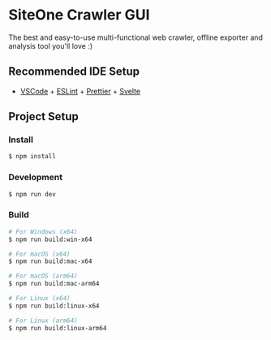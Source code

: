 # SiteOne Crawler GUI

The best and easy-to-use multi-functional web crawler, offline exporter and analysis tool you'll love :)

## Recommended IDE Setup

- [VSCode](https://code.visualstudio.com/) + [ESLint](https://marketplace.visualstudio.com/items?itemName=dbaeumer.vscode-eslint) + [Prettier](https://marketplace.visualstudio.com/items?itemName=esbenp.prettier-vscode) + [Svelte](https://marketplace.visualstudio.com/items?itemName=svelte.svelte-vscode)

## Project Setup

### Install

```bash
$ npm install
```

### Development

```bash
$ npm run dev
```

### Build

```bash
# For Windows (x64)
$ npm run build:win-x64

# For macOS (x64)
$ npm run build:mac-x64

# For macOS (arm64)
$ npm run build:mac-arm64

# For Linux (x64)
$ npm run build:linux-x64

# For Linux (arm64)
$ npm run build:linux-arm64
```
